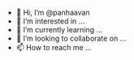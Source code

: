 - 👋 Hi, I’m @panhaavan
- 👀 I’m interested in ...
- 🌱 I’m currently learning ...
- 💞️ I’m looking to collaborate on ...
- 📫 How to reach me ...

<!---
panhaavan/panhaavan is a ✨ special ✨ repository because its `README.md` (this file) appears on your GitHub profile.
You can click the Preview link to take a look at your changes.
--->
